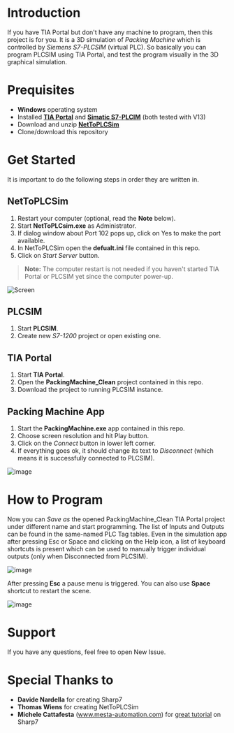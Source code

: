 # Introduction
If you have TIA Portal but don't have any machine to program, then this project is for you. It is a 3D simulation of *Packing Machine* which is controlled by *Siemens S7-PLCSIM* (virtual PLC). So basically you can program PLCSIM using TIA Portal, and test the program visually in the 3D graphical simulation.

# Prequisites
  - **Windows** operating system
  - Installed [**TIA Portal**](http://www.industry.siemens.com/topics/global/en/tia-portal/Pages/default.aspx) and [**Simatic S7-PLCIM**](http://w3.siemens.com/mcms/simatic-controller-software/en/step7/simatic-s7-plcsim/pages/default.aspx) (both tested with V13)
  - Download and unzip [**NetToPLCSim**](https://sourceforge.net/projects/nettoplcsim/files/latest/download)
  - Clone/download this repository

# Get Started
It is important to do the following steps in order they are written in.

## NetToPLCSim
1. Restart your computer (optional, read the **Note** below).
2. Start **NetToPLCsim.exe** as Administrator.
3. If dialog window about Port 102 pops up, click on Yes to make the port available.
4. In NetToPLCSim open the **defualt.ini** file contained in this repo.
5. Click on *Start Server* button.
>**Note:** The computer restart is not needed if you haven't started TIA Portal or PLCSIM yet since the computer power-up. 

![Screen](https://cloud.githubusercontent.com/assets/26493472/24073674/7a75d8ba-0bfb-11e7-92a4-8159509bccb8.png)

## PLCSIM
1. Start **PLCSIM**.
2. Create new *S7-1200* project or open existing one.

## TIA Portal
1. Start **TIA Portal**.
2. Open the **PackingMachine_Clean** project contained in this repo.
3. Download the project to running PLCSIM instance.

## Packing Machine App
1. Start the **PackingMachine.exe** app contained in this repo.
2. Choose screen resolution and hit Play button.
3. Click on the *Connect* button in lower left corner.
4. If everything goes ok, it should change its text to *Disconnect* (which means it is successfully connected to PLCSIM). 

![image](https://cloud.githubusercontent.com/assets/26493472/24073735/659e09c0-0bfc-11e7-9e04-e1699d42539d.png)

# How to Program
Now you can *Save as* the opened PackingMachine_Clean TIA Portal project under different name and start programming. The list of Inputs and Outputs can be found in the same-named PLC Tag tables. Even in the simulation app after pressing Esc or Space and clicking on the Help icon, a list of keyboard shortcuts is present which can be used to manually trigger individual outputs (only when Disconnected from PLCSIM).

![image](https://cloud.githubusercontent.com/assets/26493472/24757240/e58317f2-1ade-11e7-9439-65ba47b2e0b9.jpg)

After pressing **Esc** a pause menu is triggered. You can also use **Space** shortcut to restart the scene.

![image](https://cloud.githubusercontent.com/assets/26493472/24073817/0aae2f3e-0bfe-11e7-9476-10efcc76502c.png)

# Support
If you have any questions, feel free to open New Issue.

# Special Thanks to
* **Davide Nardella** for creating Sharp7
* **Thomas Wiens** for creating NetToPLCSim
* **Michele Cattafesta** (www.mesta-automation.com) for [great tutorial](https://www.mesta-automation.com/how-to-write-a-siemens-s7-plc-driver-with-c-and-sharp7) on Sharp7

